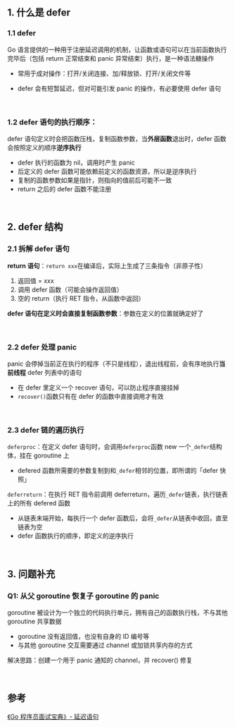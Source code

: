 ## 1. 什么是 defer

### 1.1 defer

Go 语言提供的一种用于注册延迟调用的机制，让函数或语句可以在当前函数执行完毕后（包括 return 正常结束和 panic 异常结束）执行，是一种语法糖操作

- 常用于成对操作：打开/关闭连接、加/释放锁、打开/关闭文件等

- defer 会有短暂延迟，但对可能引发 panic 的操作，有必要使用 defer 语句

<br>

### 1.2 defer 语句的执行顺序：

defer 语句定义时会把函数压栈，复制函数参数，当**外层函数**退出时，defer 函数会按照定义的顺序**逆序执行**

- defer 执行的函数为 nil，调用时产生 panic
- 后定义的 defer 函数可能依赖前定义的函数资源，所以是逆序执行
- 复制的函数参数如果是指针，则指向的值前后可能不一致
- return 之后的 defer 函数不能注册

<br>

## 2. defer 结构

### 2.1 拆解 defer 语句

**return 语句**：`return xxx`在编译后，实际上生成了三条指令（非原子性）

1. 返回值 = xxx
2. 调用 defer 函数（可能会操作返回值）
3. 空的 return（执行 RET 指令，从函数中返回）

**defer 语句在定义时会直接复制函数参数**：参数在定义的位置就确定好了

<br>

### 2.2 defer 处理 panic

panic 会停掉当前正在执行的程序（不只是线程），退出线程前，会有序地执行**当前线程** defer 列表中的语句

- 在 defer 里定义一个 recover 语句，可以防止程序直接挂掉
- `recover()`函数只有在 defer 的函数中直接调用才有效

<br>

### 2.3 defer 链的遍历执行

`deferproc`：在定义 defer 语句时，会调用`deferproc`函数 new 一个`_defer`结构体，挂在 goroutine 上

- defered 函数所需要的参数复制到和`_defer`相邻的位置，即所谓的「defer 快照」

`deferreturn`：在执行 RET 指令前调用 deferreturn，遍历`_defer`链表，执行链表上的所有 defered 函数

- 从链表末端开始，每执行一个 defer 函数后，会将`_defer`从链表中收回，直至链表为空
- defer 函数执行的顺序，即定义的逆序执行

<br>

## 3. 问题补充

### Q1: 从父 goroutine 恢复子 goroutine 的 panic

goroutine 被设计为一个独立的代码执行单元，拥有自己的函数执行栈，不与其他 goroutine 共享数据

- goroutine 没有返回值，也没有自身的 ID 编号等
- 与其他 goroutine 交互需要通过 channel 或加锁共享内存的方式

解决思路：创建一个用于 panic 通知的 channel，并 recover() 修复

<br>

## 参考

[《Go 程序员面试宝典》- 延迟语句](https://book.douban.com/subject/35871233/)

























